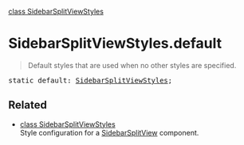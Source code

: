[class SidebarSplitViewStyles](SidebarSplitViewStyles.md)

# SidebarSplitViewStyles.default

> Default styles that are used when no other styles are specified.

<pre class="docgen_signature">static default: <a href="SidebarSplitViewStyles.md">SidebarSplitViewStyles</a>;</pre>

## Related

- [<!--{ref:class}-->class SidebarSplitViewStyles](SidebarSplitViewStyles.md) \
    Style configuration for a [SidebarSplitView](SidebarSplitView.md) component.
